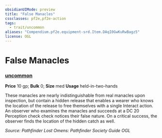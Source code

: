 ```yaml
---
obsidianUIMode: preview
title: "False Manacles"
cssclasses: pf2e,pf2e-action
tags:
  - trait/uncommon
aliases: "Compendium.pf2e.equipment-srd.Item.DAqI0GwKuRwBagz5"
license: OGL
---
```

# False Manacles

### [uncommon](uncommon.md "Uncommon Rarity Trait")


**Price** 10 gp; 
**Bulk** 0; **Size** med
**Usage** held-in-two-hands

These manacles are nearly indistinguishable from real manacles upon inspection, but contain a hidden release that enables a wearer who knows the location of the release to free themselves with a single Interact action. An observer who examines the manacles and succeeds at a DC 20 Perception check check notices their false nature. On a critical success, the observer finds the location of the hidden catch as well.

*Source: Pathfinder Lost Omens: Pathfinder Society Guide*
*OGL*